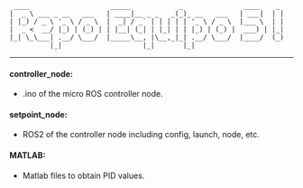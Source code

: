 

```
 ____                    _____            _               ____    _ 
|  _ \ ___ _ __   ___   | ____|__ _ _   _(_)_ __   ___   | ___|  | |
| |_) / _ \ '_ \ / _ \  |  _| / _` | | | | | '_ \ / _ \  |___ \  | |
|  _ <  __/ |_) | (_) | | |__| (_| | |_| | | |_) | (_) |  ___) | |_|
|_| \_\___| .__/ \___/  |_____\__, |\__,_|_| .__/ \___/  |____/  (_)
          |_|                    |_|       |_|                      
```

***

#### controller_node: 
- .ino of the micro ROS controller node.

#### setpoint_node:
- ROS2 of the controller node including config, launch, node, etc.

#### MATLAB:
- Matlab files to obtain PID values.

